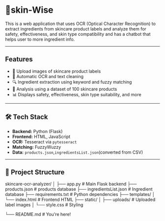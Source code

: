 # 🫧skin-Wise

This is a web application that uses OCR (Optical Character Recognition) to extract ingredients from skincare product labels and analyze them for safety, effectiveness, and skin type compatibility and has a chatbot that helps user to more ingredient info.

---

##  Features

- 📸 Upload images of skincare product labels
- 🤖 Automatic OCR and text cleaning
- 🔍 Ingredient extraction using keyword and fuzzy matching
- 🧪 Analysis using a dataset of 100 skincare products
- 📊 Displays safety, effectiveness, skin type suitability, and more

---

## 🛠 Tech Stack

- **Backend:** Python (Flask)
- **Frontend:** HTML, JavaScript
- **OCR:** Tesseract via `pytesseract`
- **Matching:** FuzzyWuzzy
- **Data:** `products.json`,`ingredientsList.json`(converted from CSV)

---

## 📁 Project Structure

skincare-ocr-analyzer/
│
├── app.py # Main Flask backend
├── products.json # products database
├── ingredientsList.json # Ingredient database
├── requirements.txt # Python dependencies
├── templates/
│ └── index.html # Frontend HTML
├── static/
│ ├── uploads/ # Uploaded label images
│ └── style.css # Styling

└── README.md # You're here!
